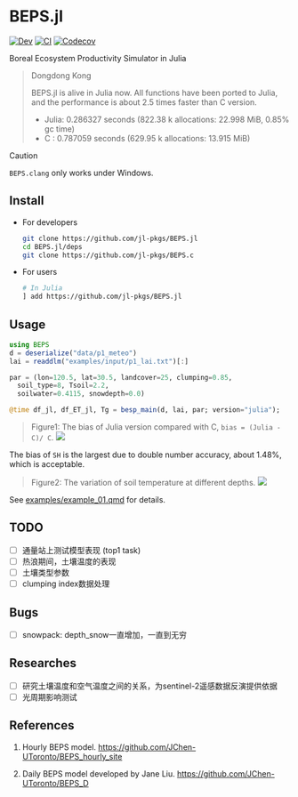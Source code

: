# BEPS.jl

[![Dev](https://img.shields.io/badge/docs-dev-blue.svg)](https://jl-pkgs.github.io/BEPS.jl/dev)
[![CI](https://github.com/jl-pkgs/BEPS.jl/actions/workflows/CI.yml/badge.svg)](https://github.com/jl-pkgs/BEPS.jl/actions/workflows/CI.yml)
[![Codecov](https://codecov.io/gh/jl-pkgs/BEPS.jl/branch/master/graph/badge.svg)](https://app.codecov.io/gh/jl-pkgs/BEPS.jl/tree/master)

Boreal Ecosystem Productivity Simulator in Julia

> Dongdong Kong
>
> BEPS.jl is alive in Julia now. All functions have been ported to Julia, and the
> performance is about 2.5 times faster than C version.
>
> - Julia: 0.286327 seconds (822.38 k allocations: 22.998 MiB, 0.85% gc time)
> - C    : 0.787059 seconds (629.95 k allocations: 13.915 MiB)

> [!CAUTION]
> `BEPS.clang` only works under Windows.

## Install

- For developers

  ```bash
  git clone https://github.com/jl-pkgs/BEPS.jl
  cd BEPS.jl/deps
  git clone https://github.com/jl-pkgs/BEPS.c
  ```

- For users

  ```bash
  # In Julia
  ] add https://github.com/jl-pkgs/BEPS.jl
  ```

## Usage

```julia
using BEPS
d = deserialize("data/p1_meteo")
lai = readdlm("examples/input/p1_lai.txt")[:]

par = (lon=120.5, lat=30.5, landcover=25, clumping=0.85,
  soil_type=8, Tsoil=2.2,
  soilwater=0.4115, snowdepth=0.0)

@time df_jl, df_ET_jl, Tg = besp_main(d, lai, par; version="julia");
```

> Figure1: The bias of Julia version compared with C, `bias = (Julia - C)/ C`.
![](./docs/images/Figure1_bias_of_julia-version.png)

The bias of `SH` is the largest due to double number accuracy, about 1.48%, which is acceptable.

> Figure2: The variation of soil temperature at different depths.
![](./docs/images/Figure2_variation_of_Tg.png)

See [examples/example_01.qmd](examples/example_01.qmd) for details.

## TODO

- [ ] 通量站上测试模型表现 (top1 task)
- [ ] 热浪期间，土壤温度的表现
- [ ] 土壤类型参数
- [ ] clumping index数据处理

## Bugs

- [ ] snowpack: depth_snow一直增加，一直到无穷

## Researches

- [ ] 研究土壤温度和空气温度之间的关系，为sentinel-2遥感数据反演提供依据
- [ ] 光周期影响测试

## References

1. Hourly BEPS model. <https://github.com/JChen-UToronto/BEPS_hourly_site>

2. Daily BEPS model developed by Jane Liu. <https://github.com/JChen-UToronto/BEPS_D>
